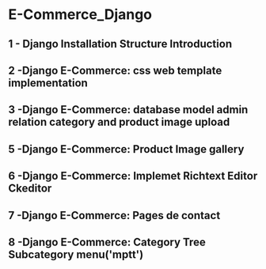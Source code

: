 # E-Commerce_Django


## 1 - Django Installation Structure Introduction
## 2 -Django E-Commerce: css web template implementation 
## 3 -Django E-Commerce: database model admin relation category and product image upload 
## 5 -Django E-Commerce: Product Image gallery
## 6 -Django E-Commerce: Implemet Richtext Editor Ckeditor
## 7 -Django E-Commerce: Pages de contact
## 8 -Django E-Commerce: Category Tree Subcategory menu('mptt')
